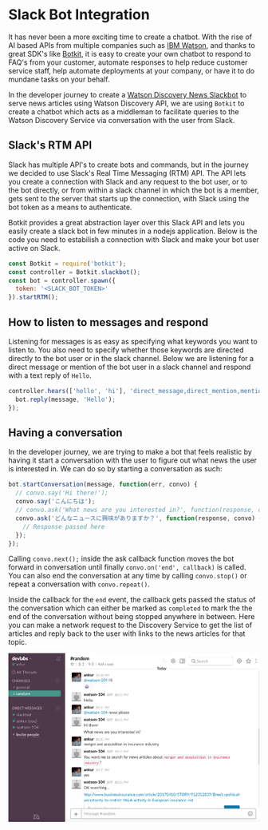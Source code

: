 # Slack Bot Integration

It has never been a more exciting time to create a chatbot. With the rise of AI based APIs from multiple companies such as [IBM Watson](https://www.ibm.com/watson/developercloud/conversation.html), and thanks to great SDK's like [Botkit](https://www.botkit.ai), it is easy to create your own chatbot to respond to FAQ's from your customer, automate responses to help reduce customer service staff, help automate deployments at your company, or have it to do mundane tasks on your behalf.

In the developer journey to create a [Watson Discovery News Slackbot](https://github.com/IBM/watson-discovery-news) to serve news articles using Watson Discovery API, we are using `Botkit` to create a chatbot which acts as a middleman to facilitate queries to the Watson Discovery Service via conversation with the user from Slack.

## Slack's RTM API

Slack has multiple API's to create bots and commands, but in the journey we decided to use Slack's Real Time Messaging (RTM) API. The API lets you create a connection with Slack and any request to the bot user, or to the bot directly, or from within a slack channel in which the bot is a member, gets sent to the server that starts up the connection, with Slack using the bot token as a means to authenticate.

Botkit provides a great abstraction layer over this Slack API and lets you easily create a slack bot in few minutes in a nodejs application. Below is the code you need to estabilish a connection with Slack and make your bot user active on Slack.

```js
const Botkit = require('botkit');
const controller = Botkit.slackbot();
const bot = controller.spawn({
  token: '<SLACK_BOT_TOKEN>'
}).startRTM();
```

## How to listen to messages and respond

Listening for messages is as easy as specifying what keywords you want to listen to. You also need to specify whether those keywords are directed directly to the bot user or in the slack channel. Below we are listening for a direct message or mention of the bot user in a slack channel and respond with a text reply of `Hello`.

```js
controller.hears(['hello', 'hi'], 'direct_message,direct_mention,mention', function(bot, message) {
  bot.reply(message, 'Hello');
});
```

## Having a conversation

In the developer journey, we are trying to make a bot that feels realistic by having it start a conversation with the user to figure out what news the user is interested in. We can do so by starting a conversation as such:

```js
bot.startConversation(message, function(err, convo) {
  // convo.say('Hi there!');
  convo.say('こんにちは');
  // convo.ask('What news are you interested in?', function(response, convo) {
  convo.ask('どんなニュースに興味がありますか？', function(response, convo) {
    // Response passed here
  });
});
```

Calling `convo.next();` inside the ask callback function moves the bot forward in conversation until finally `convo.on('end', callback)` is called. You can also end the conversation at any time by calling `convo.stop()` or repeat a conversation with `convo.repeat()`.

Inside the callback for the `end` event, the callback gets passed the status of the conversation which can either be marked as `completed` to mark the the end of the conversation without being stopped anywhere in between. Here you can make a network request to the Discovery Service to get the list of articles and reply back to the user with links to the news articles for that topic.

![Chatting with Slackbot](https://raw.githubusercontent.com/IBM/watson-discovery-news/master/doc/source/images/slack-3.png)
